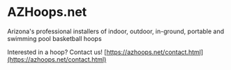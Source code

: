 # AZHoops.net

Arizona's professional installers of indoor, outdoor, in-ground, portable and swimming pool basketball hoops

Interested in a hoop? Contact us! [https://azhoops.net/contact.html](https://azhoops.net/contact.html)
